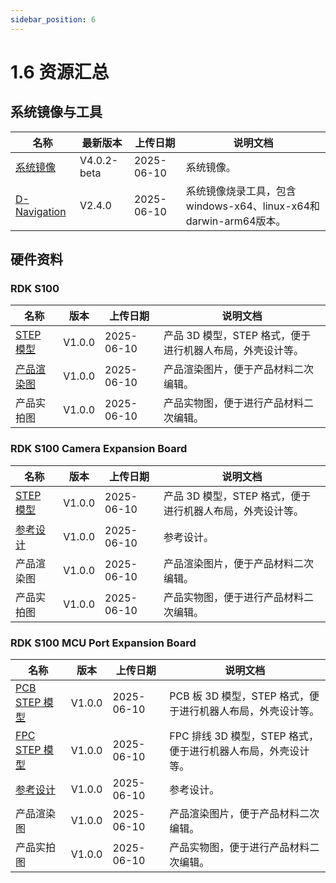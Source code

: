 ```yaml
---
sidebar_position: 6
---
```


# 1.6 资源汇总

## 系统镜像与工具

| 名称                                                         | 最新版本    | 上传日期   | 说明文档                                                     |
| ------------------------------------------------------------ | ----------- | ---------- | ------------------------------------------------------------ |
| [系统镜像](https://archive.d-robotics.cc/downloads/os_images/rdk_s100/) | V4.0.2-beta | 2025-06-10 | 系统镜像。                                                   |
| [D-Navigation](https://archive.d-robotics.cc/downloads/software_tools/download_tools/) | V2.4.0      | 2025-06-10 | 系统镜像烧录工具，包含windows-x64、linux-x64和darwin-arm64版本。 |


## 硬件资料

### RDK S100

| 名称                                                                                                            | 版本   | 上传日期   | 说明文档                                                  |
| --------------------------------------------------------------------------------------------------------------- | ------ | ---------- | --------------------------------------------------------- |
| [STEP 模型](https://archive.d-robotics.cc/downloads/hardware/rdk_s100/rdk_s100/drobotics_rdk_s100_v1p0.step)    | V1.0.0 | 2025-06-10 | 产品 3D 模型，STEP 格式，便于进行机器人布局，外壳设计等。 |
| [产品渲染图](https://archive.d-robotics.cc/downloads/hardware/rdk_s100/rdk_s100/drobotics_rdk_s100_renders.zip) | V1.0.0 | 2025-06-10 | 产品渲染图片，便于产品材料二次编辑。                      |
| 产品实拍图                                                                                                      | V1.0.0 | 2025-06-10 | 产品实物图，便于进行产品材料二次编辑。                    |

### RDK S100 Camera Expansion Board

| 名称                                                                                                                                                                      | 版本   | 上传日期   | 说明文档                                                  |
| ------------------------------------------------------------------------------------------------------------------------------------------------------------------------- | ------ | ---------- | --------------------------------------------------------- |
| [STEP 模型](https://archive.d-robotics.cc/downloads/hardware/rdk_s100/rdk_s100_camera_expansion_board/drobotics_rdk_s100_camera_expansion_board_v1p0.step)                | V1.0.0 | 2025-06-10 | 产品 3D 模型，STEP 格式，便于进行机器人布局，外壳设计等。 |
| [参考设计](https://archive.d-robotics.cc/downloads/hardware/rdk_s100/rdk_s100_camera_expansion_board/drobotics_rdk_s100_camera_expansion_board_reference_design_v1p0.zip) | V1.0.0 | 2025-06-10 | 参考设计。                                                |
| 产品渲染图                                                                                                                                                                | V1.0.0 | 2025-06-10 | 产品渲染图片，便于产品材料二次编辑。                      |
| 产品实拍图                                                                                                                                                                | V1.0.0 | 2025-06-10 | 产品实物图，便于进行产品材料二次编辑。                    |

### RDK S100 MCU Port Expansion Board

| 名称                                                                                                                                                                          | 版本   | 上传日期   | 说明文档                                                      |
| ----------------------------------------------------------------------------------------------------------------------------------------------------------------------------- | ------ | ---------- | ------------------------------------------------------------- |
| [PCB STEP 模型](https://archive.d-robotics.cc/downloads/hardware/rdk_s100/rdk_s100_mcu_port_expansion_board/drobotics_rdk_s100_mcu_port_expansion_board_v1p0.step)            | V1.0.0 | 2025-06-10 | PCB 板 3D 模型，STEP 格式，便于进行机器人布局，外壳设计等。   |
| [FPC STEP 模型](https://archive.d-robotics.cc/downloads/hardware/rdk_s100/rdk_s100_mcu_port_expansion_board/drobotics_rdk_s100_mcu_port_expansion_board_fpc_v1p0.step)        | V1.0.0 | 2025-06-10 | FPC 排线 3D 模型，STEP 格式，便于进行机器人布局，外壳设计等。 |
| [参考设计](https://archive.d-robotics.cc/downloads/hardware/rdk_s100/rdk_s100_mcu_port_expansion_board/drobotics_rdk_s100_mcu_port_expansion_board_reference_design_v1p0.zip) | V1.0.0 | 2025-06-10 | 参考设计。                                                    |
| 产品渲染图                                                                                                                                                                    | V1.0.0 | 2025-06-10 | 产品渲染图片，便于产品材料二次编辑。                          |
| 产品实拍图                                                                                                                                                                    | V1.0.0 | 2025-06-10 | 产品实物图，便于进行产品材料二次编辑。                        |
